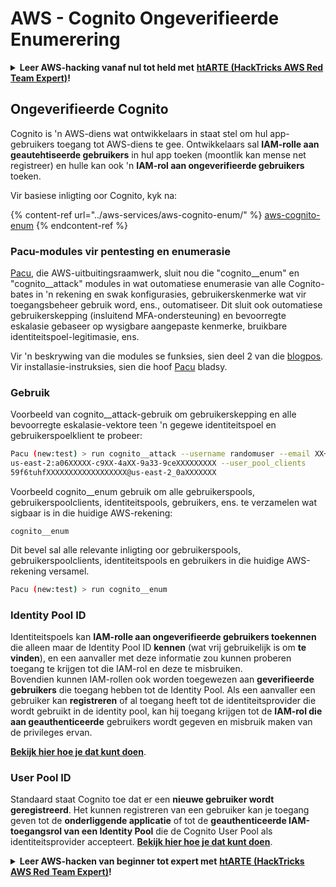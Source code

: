 # AWS - Cognito Ongeverifieerde Enumerering

<details>

<summary><strong>Leer AWS-hacking vanaf nul tot held met</strong> <a href="https://training.hacktricks.xyz/courses/arte"><strong>htARTE (HackTricks AWS Red Team Expert)</strong></a><strong>!</strong></summary>

Ander maniere om HackTricks te ondersteun:

* As jy wil sien dat jou **maatskappy geadverteer word in HackTricks** of **HackTricks aflaai in PDF-formaat**, kyk na die [**SUBSCRIPTION PLANS**](https://github.com/sponsors/carlospolop)!
* Kry die [**amptelike PEASS & HackTricks swag**](https://peass.creator-spring.com)
* Ontdek [**The PEASS Family**](https://opensea.io/collection/the-peass-family), ons versameling eksklusiewe [**NFTs**](https://opensea.io/collection/the-peass-family)
* **Sluit aan by die** 💬 [**Discord-groep**](https://discord.gg/hRep4RUj7f) of die [**telegram-groep**](https://t.me/peass) of **volg** ons op **Twitter** 🐦 [**@hacktricks_live**](https://twitter.com/hacktricks_live)**.**
* **Deel jou hacking-truuks deur PR's in te dien by die** [**HackTricks**](https://github.com/carlospolop/hacktricks) en [**HackTricks Cloud**](https://github.com/carlospolop/hacktricks-cloud) github-repos.

</details>

## Ongeverifieerde Cognito

Cognito is 'n AWS-diens wat ontwikkelaars in staat stel om hul app-gebruikers toegang tot AWS-diens te gee. Ontwikkelaars sal **IAM-rolle aan geautehtiseerde gebruikers** in hul app toeken (moontlik kan mense net registreer) en hulle kan ook 'n **IAM-rol aan ongeverifieerde gebruikers** toeken.

Vir basiese inligting oor Cognito, kyk na:

{% content-ref url="../aws-services/aws-cognito-enum/" %}
[aws-cognito-enum](../aws-services/aws-cognito-enum/)
{% endcontent-ref %}

### Pacu-modules vir pentesting en enumerasie

[Pacu](https://github.com/RhinoSecurityLabs/pacu), die AWS-uitbuitingsraamwerk, sluit nou die "cognito__enum" en "cognito__attack" modules in wat outomatiese enumerasie van alle Cognito-bates in 'n rekening en swak konfigurasies, gebruikerskenmerke wat vir toegangsbeheer gebruik word, ens., outomatiseer. Dit sluit ook outomatiese gebruikerskepping (insluitend MFA-ondersteuning) en bevoorregte eskalasie gebaseer op wysigbare aangepaste kenmerke, bruikbare identiteitspoel-legitimasie, ens.

Vir 'n beskrywing van die modules se funksies, sien deel 2 van die [blogpos](https://rhinosecuritylabs.com/aws/attacking-aws-cognito-with-pacu-p2). Vir installasie-instruksies, sien die hoof [Pacu](https://github.com/RhinoSecurityLabs/pacu) bladsy.

### Gebruik

Voorbeeld van cognito__attack-gebruik om gebruikerskepping en alle bevoorregte eskalasie-vektore teen 'n gegewe identiteitspoel en gebruikerspoelklient te probeer:
```bash
Pacu (new:test) > run cognito__attack --username randomuser --email XX+sdfs2@gmail.com --identity_pools
us-east-2:a06XXXXX-c9XX-4aXX-9a33-9ceXXXXXXXXX --user_pool_clients
59f6tuhfXXXXXXXXXXXXXXXXXX@us-east-2_0aXXXXXXX
```
Voorbeeld cognito__enum gebruik om alle gebruikerspools, gebruikerspoolclients, identiteitspools, gebruikers, ens. te verzamelen wat sigbaar is in die huidige AWS-rekening:

```plaintext
cognito__enum
```

Dit bevel sal alle relevante inligting oor gebruikerspools, gebruikerspoolclients, identiteitspools en gebruikers in die huidige AWS-rekening versamel.
```bash
Pacu (new:test) > run cognito__enum
```
### Identity Pool ID

Identiteitspoels kan **IAM-rolle aan ongeverifieerde gebruikers toekennen** die alleen maar de Identity Pool ID **kennen** (wat vrij gebruikelijk is om **te vinden**), en een aanvaller met deze informatie zou kunnen proberen toegang te krijgen tot die IAM-rol en deze te misbruiken.\
Bovendien kunnen IAM-rollen ook worden toegewezen aan **geverifieerde gebruikers** die toegang hebben tot de Identity Pool. Als een aanvaller een gebruiker kan **registreren** of al toegang heeft tot de identiteitsprovider die wordt gebruikt in de identity pool, kan hij toegang krijgen tot de **IAM-rol die aan geauthenticeerde** gebruikers wordt gegeven en misbruik maken van de privileges ervan.

[**Bekijk hier hoe je dat kunt doen**](../aws-services/aws-cognito-enum/cognito-identity-pools.md).

### User Pool ID

Standaard staat Cognito toe dat er een **nieuwe gebruiker wordt geregistreerd**. Het kunnen registreren van een gebruiker kan je toegang geven tot de **onderliggende applicatie** of tot de **geauthenticeerde IAM-toegangsrol van een Identity Pool** die de Cognito User Pool als identiteitsprovider accepteert. [**Bekijk hier hoe je dat kunt doen**](../aws-services/aws-cognito-enum/cognito-user-pools.md#registration).

<details>

<summary><strong>Leer AWS-hacken van beginner tot expert met</strong> <a href="https://training.hacktricks.xyz/courses/arte"><strong>htARTE (HackTricks AWS Red Team Expert)</strong></a><strong>!</strong></summary>

Andere manieren om HackTricks te ondersteunen:

* Als je je **bedrijf geadverteerd wilt zien in HackTricks** of **HackTricks in PDF wilt downloaden**, bekijk dan de [**ABONNEMENTSPAKKETTEN**](https://github.com/sponsors/carlospolop)!
* Koop de [**officiële PEASS & HackTricks-merchandise**](https://peass.creator-spring.com)
* Ontdek [**The PEASS Family**](https://opensea.io/collection/the-peass-family), onze collectie exclusieve [**NFT's**](https://opensea.io/collection/the-peass-family)
* **Sluit je aan bij de** 💬 [**Discord-groep**](https://discord.gg/hRep4RUj7f) of de [**telegram-groep**](https://t.me/peass) of **volg** ons op **Twitter** 🐦 [**@hacktricks_live**](https://twitter.com/hacktricks_live)**.**
* **Deel je hacktrucs door PR's in te dienen bij de** [**HackTricks**](https://github.com/carlospolop/hacktricks) en [**HackTricks Cloud**](https://github.com/carlospolop/hacktricks-cloud) github-repos.

</details>
